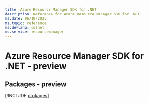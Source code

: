 ```yaml
---
title: Azure Resource Manager SDK for .NET
description: Reference for Azure Resource Manager SDK for .NET
ms.date: 06/10/2025
ms.topic: reference
ms.devlang: dotnet
ms.service: resourcemanager
---
```

# Azure Resource Manager SDK for .NET - preview
## Packages - preview
[!INCLUDE [packages](resource-manager-index.md)]